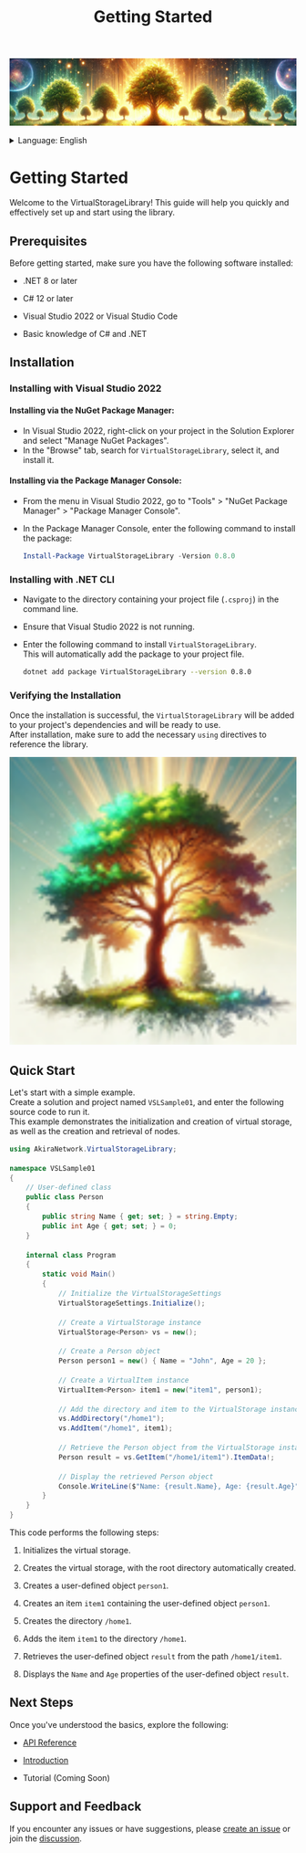 ﻿---
title: "Getting Started"
---

![burner.png](images/burner.png)

<details>
  <summary>Language: English</summary>
  <ul>
    <li><a href="getting-started.md">English</a></li>
    <li><a href="getting-started.ja.md">Japanese</a></li>
  </ul>
</details>

# Getting Started

Welcome to the VirtualStorageLibrary! This guide will help you quickly and effectively set up and start using the library.

## Prerequisites

Before getting started, make sure you have the following software installed:

- .NET 8 or later

- C# 12 or later

- Visual Studio 2022 or Visual Studio Code

- Basic knowledge of C# and .NET

## Installation

### Installing with Visual Studio 2022

#### **Installing via the NuGet Package Manager**:

- In Visual Studio 2022, right-click on your project in the Solution Explorer and select "Manage NuGet Packages".
- In the "Browse" tab, search for `VirtualStorageLibrary`, select it, and install it.

#### **Installing via the Package Manager Console**:
- From the menu in Visual Studio 2022, go to "Tools" > "NuGet Package Manager" > "Package Manager Console".
- In the Package Manager Console, enter the following command to install the package:

  ```powershell
  Install-Package VirtualStorageLibrary -Version 0.8.0
  ```

### Installing with .NET CLI

- Navigate to the directory containing your project file (`.csproj`) in the command line.
- Ensure that Visual Studio 2022 is not running.
- Enter the following command to install `VirtualStorageLibrary`.  
  This will automatically add the package to your project file.

  ```bash
  dotnet add package VirtualStorageLibrary --version 0.8.0
  ```

### Verifying the Installation

Once the installation is successful, the `VirtualStorageLibrary` will be added to your project's dependencies and will be ready to use.  
After installation, make sure to add the necessary `using` directives to reference the library.

![tree_256x256.svg](images/tree_256x256.svg)

## Quick Start

Let's start with a simple example.  
Create a solution and project named `VSLSample01`, and enter the following source code to run it.  
This example demonstrates the initialization and creation of virtual storage, as well as the creation and retrieval of nodes.

```csharp
using AkiraNetwork.VirtualStorageLibrary;

namespace VSLSample01
{
    // User-defined class
    public class Person
    {
        public string Name { get; set; } = string.Empty;
        public int Age { get; set; } = 0;
    }

    internal class Program
    {
        static void Main()
        {
            // Initialize the VirtualStorageSettings
            VirtualStorageSettings.Initialize();

            // Create a VirtualStorage instance
            VirtualStorage<Person> vs = new();

            // Create a Person object
            Person person1 = new() { Name = "John", Age = 20 };

            // Create a VirtualItem instance
            VirtualItem<Person> item1 = new("item1", person1);

            // Add the directory and item to the VirtualStorage instance
            vs.AddDirectory("/home1");
            vs.AddItem("/home1", item1);

            // Retrieve the Person object from the VirtualStorage instance
            Person result = vs.GetItem("/home1/item1").ItemData!;

            // Display the retrieved Person object
            Console.WriteLine($"Name: {result.Name}, Age: {result.Age}");
        }
    }
}
```

This code performs the following steps:

1. Initializes the virtual storage.

2. Creates the virtual storage, with the root directory automatically created.

3. Creates a user-defined object `person1`.

4. Creates an item `item1` containing the user-defined object `person1`.

5. Creates the directory `/home1`.

6. Adds the item `item1` to the directory `/home1`.

7. Retrieves the user-defined object `result` from the path `/home1/item1`.

8. Displays the `Name` and `Age` properties of the user-defined object `result`.

## Next Steps

Once you've understood the basics, explore the following:

- [API Reference](xref:AkiraNetwork.VirtualStorageLibrary)

- [Introduction](introduction.md)

- Tutorial (Coming Soon)

## Support and Feedback

If you encounter any issues or have suggestions, please [create an issue](https://github.com/shimodateakira/VirtualStorageLibrary/issues) or join the [discussion](https://github.com/shimodateakira/VirtualStorageLibrary/discussions).

